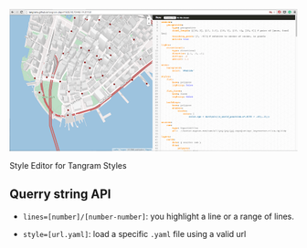 ![](imgs/v0.0.1.png)

Style Editor for Tangram Styles

## Querry string API

* ```lines=[number]/[number-number]```: you highlight a line or a range of lines.

* ```style=[url.yaml]```: load a specific ```.yaml``` file using a valid url

